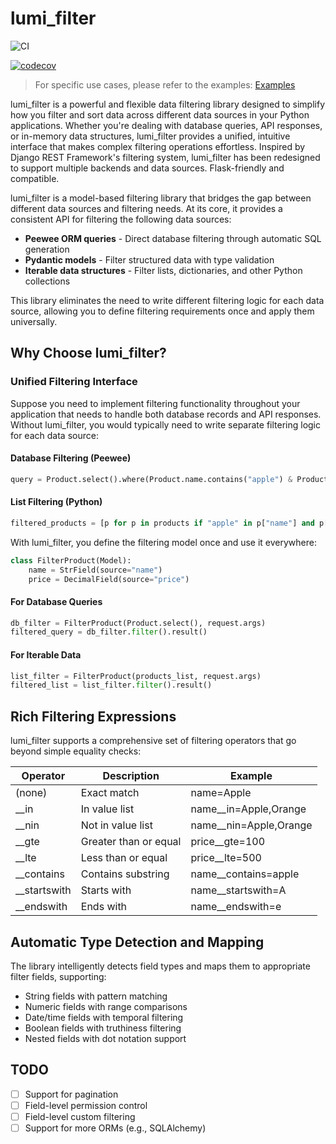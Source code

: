 # lumi_filter
<!-- GitHub Actions Badge -->
![CI](https://github.com/chaleaoch/lumi_filter/workflows/CI%20Tests%20and%20Coverage/badge.svg)

<!-- Codecov Badge -->
[![codecov](https://codecov.io/gh/chaleaoch/lumi_filter/branch/main/graph/badge.svg)](https://codecov.io/gh/chaleaoch/lumi_filter)

> For specific use cases, please refer to the examples:
[Examples](https://github.com/chaleaoch/lumi_filter/tree/main/example)

lumi_filter is a powerful and flexible data filtering library designed to simplify how you filter and sort data across different data sources in your Python applications. Whether you're dealing with database queries, API responses, or in-memory data structures, lumi_filter provides a unified, intuitive interface that makes complex filtering operations effortless. Inspired by Django REST Framework's filtering system, lumi_filter has been redesigned to support multiple backends and data sources. Flask-friendly and compatible.

lumi_filter is a model-based filtering library that bridges the gap between different data sources and filtering needs. At its core, it provides a consistent API for filtering the following data sources:

- **Peewee ORM queries** - Direct database filtering through automatic SQL generation
- **Pydantic models** - Filter structured data with type validation
- **Iterable data structures** - Filter lists, dictionaries, and other Python collections

This library eliminates the need to write different filtering logic for each data source, allowing you to define filtering requirements once and apply them universally.

## Why Choose lumi_filter?

### Unified Filtering Interface

Suppose you need to implement filtering functionality throughout your application that needs to handle both database records and API responses. Without lumi_filter, you would typically need to write separate filtering logic for each data source:

#### Database Filtering (Peewee)

```python
query = Product.select().where(Product.name.contains("apple") & Product.price >= 100)
```

#### List Filtering (Python)

```python
filtered_products = [p for p in products if "apple" in p["name"] and p["price"] >= 100]
```

With lumi_filter, you define the filtering model once and use it everywhere:

```python
class FilterProduct(Model):
    name = StrField(source="name")
    price = DecimalField(source="price")
```

#### For Database Queries

```python
db_filter = FilterProduct(Product.select(), request.args)
filtered_query = db_filter.filter().result()
```

#### For Iterable Data

```python
list_filter = FilterProduct(products_list, request.args)
filtered_list = list_filter.filter().result()
```

## Rich Filtering Expressions

lumi_filter supports a comprehensive set of filtering operators that go beyond simple equality checks:

| Operator | Description | Example |
|----------|-------------|---------|
| (none) | Exact match | name=Apple |
| __in | In value list | name__in=Apple,Orange |
| __nin | Not in value list | name__nin=Apple,Orange |
| __gte | Greater than or equal | price__gte=100 |
| __lte | Less than or equal | price__lte=500 |
| __contains | Contains substring | name__contains=apple |
| __startswith | Starts with | name__startswith=A |
| __endswith | Ends with | name__endswith=e |

## Automatic Type Detection and Mapping

The library intelligently detects field types and maps them to appropriate filter fields, supporting:

- String fields with pattern matching
- Numeric fields with range comparisons
- Date/time fields with temporal filtering
- Boolean fields with truthiness filtering
- Nested fields with dot notation support

## TODO

- [ ] Support for pagination
- [ ] Field-level permission control
- [ ] Field-level custom filtering
- [ ] Support for more ORMs (e.g., SQLAlchemy)
